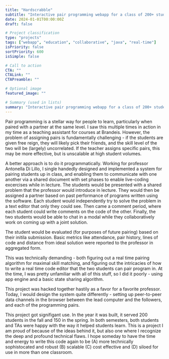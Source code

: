```yaml
---
title: "Hardscrabble"
subtitle: "Interactive pair programming webapp for a class of 200+ students"
date: 2024-01-01T00:00:00Z
draft: false

# Project classification
type: "projects"
tags: ["webapp", "education", "collaborative", "java", "real-time"]
isPriority: false
sortPriority: 600
isSimple: false

# Call to action
CTA: ""
CTALink: ""
CTAPreamble: ""

# Optional image
featured_image: ""

# Summary (used in lists)
summary: "Interactive pair programming webapp for a class of 200+ students"
---
```


Pair programming is a stellar way for people to learn, particularly when paired with a partner at the same level.  I saw this multiple times in action in my time as a teaching assistant for courses at Brandeis.  However, the problem of assigning pairs is fundamentally challenging - if the students are given free reign, they will likely pick their friends, and the skill level of the two will be (largely) uncorrelated.  If the teacher assigns specific pairs, this may be more effective, but is unscalable at high student volumes.

A better approach is to do it programmatically. Working for professor Antonella Di Lillo, I single handedly designed and implemented a system for pairing students up in class, and enabling them to communicate with one another via a shared document with set phases to enable live-coding excercises while in lecture.  The students would be presented with a shared problem that the professor would introduce in lecture. They would then be assigned a partner based on past performance of programs written using the software. Each student would independently try to solve the problem in a text editor that only they could see.  Then came a comment period, where each student could write comments on the code of the other.  Finally, the two students would be able to chat in a modal while they collaboratively work on coming up with a joint solution.

The student would be evaluated (for purposes of future pairing) based on their initila submission.  Basic metrics like attendance, pair history, lines of code and distance from ideal solution were reported to the professor in aggregated form. 

This was technically demanding - both figuring out a real time pairing algorithm for maximal skill matching, and figuring out the intricacies of how to write a real time code editor that the two students can pair program in. At the time, I was pretty unfamiliar with all of this stuff, so I did it poorly - using app engine and a basic state sharing algorithm.

This project was hacked together hastily as a favor for a favorite professor. Today, I would design the system quite differently - setting up peer-to-peer data channels in the browser between the lead computer and the followers, and each of the programming pairs. 

This project got signifigant use. In the year it was built, it served 200 students in the fall and 150 in the spring. In both semesters, both students and TAs were happy with the way it helped students learn.  This is a project I am proud of because of the ideas behind it, but also one where I recognize the deep and profound technical flaws. I hope someday to have the time and energy to write this code again to be (A) more technically sophistocated and robust (B) scalable (C) cost effective and (D) siloed for use in more than one classroom. 